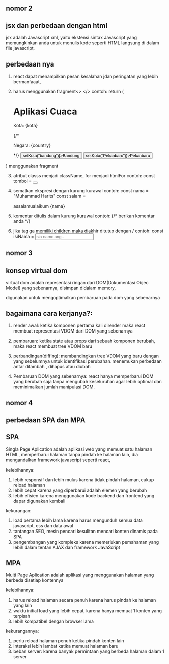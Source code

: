 ## nomor 2
## jsx dan perbedaan dengan html
jsx adalah Javascript xml, yaitu ekstensi sintax Javascript yang memungkinkan anda untuk menulis kode seperti HTML langsung di dalam file javascript, 

## perbedaan nya
   
1. react dapat menampilkan pesan kesalahan jdan peringatan yang lebih bermanfaaat, 

2. harus menggunakan fragment<>  </>
contoh: 
return (
    <div> 
      <h1>Aplikasi Cuaca</h1>
      <p>Kota: {kota}</p>
      {/* <p>Negara: {country}</p> */}
      <button onClick={() => setKota("bandung")}>Bandung</button>
      <button onClick={() => setKota("Pekanbaru")}>Pekanbaru</button>
    </div>
  )
menggunakan fragment <div>

3. atribut classs menjadi className, for menjadi htmlFor
contoh: 
const tombol = <button className="tombol"></button>

4. sematkan ekspresi dengan kurung kurawal 
contoh:
const nama = "Muhammad Harits"
const salam = <p>assalamualaikum {nama}</p>

5. komentar ditulis dalam kurung kurawal
contoh:
      {/* berikan komentar anda */}

6. jika tag ga memiliki children maka diakhir ditutup dengan /
contoh:
const isiNama = <input type="text" placeholder='sia namo ang..' />

## nomor 3
## konsep virtual dom
virtual dom adalah representasi ringan dari DOM(Dokumentasi Objec Model) yang sebenarnya, disimpan didalam memory,

digunakan untuk mengoptimalkan pembaruan pada dom yang sebenarnya

## bagaimana cara kerjanya?:
1. render awal: ketika komponen pertama kali dirender maka react membuat representasi VDOM dari DOM yang sebenarnya

2.  pembaruan: ketika state atau props dari sebuah komponen berubah, maka react membuat tree VDOM baru

3. perbandingan(diffing): membandingkan tree VDOM yang baru dengan yang sebelumnya untuk identifikasi perubahan. menemukan perbedaan antar ditambah , dihapus atau diubah

4. Pembaruan DOM yang sebenarnya: react hanya memperbarui DOM yang berubah saja tanpa mengubah keseluruhan agar lebih optimal dan meminimalkan jumlah manipulasi DOM. 

## nomor 4
## perbedaan SPA dan MPA
## SPA 
Singla Page Aplication adalah aplikasi web yang memuat satu halaman HTML, memperbarui halaman tanpa pindah ke halaman lain, dia mengandalkan framework javascript seperti react,

kelebihannya:
1. lebih responsif dan lebih mulus karena tidak pindah halaman, cukup reload halaman 
2. lebih cepat karena yang diperbarui adalah elemen yang berubah
3. lebih efisien karena menggunakan kode backend dan frontend yang dapar digunakan kembali

kekurangan: 
1. load pertama lebih lama karena harus mengunduh semua data javascript, css dan data awal
2. tantangan SEO, mesin pencari kesulitan mencari konten dinamis pada SPA
3. pengembangan yang kompleks karena memerlukan pemahaman yang lebih dalam tentan AJAX dan framework JavaScript 

## MPA
Multi Page Aplication adalah aplikasi yang menggunakan halaman yang berbeda disetiap kontennya

kelebihannya: 
1. harus reload halaman secara penuh karena harus pindah ke halaman yang lain
2. waktu initial load yang lebih cepat, karena hanya memuat 1 konten yang terpisah 
3. lebih kompatibel dengan browser lama

kekurangannya: 
1. perlu reload halaman penuh ketika pindah konten lain
2. interaksi lebih lambat katika memuat halaman baru
3. beban server: karena banyak permintaan yang berbeda halaman dalam 1 server 
